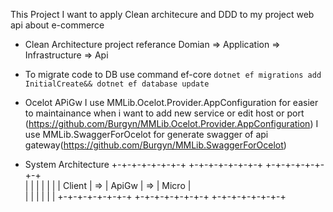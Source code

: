 This Project I want to apply Clean architecure and DDD to my project web api about e-commerce

- Clean Architecture project referance
    Domian => Application => Infrastructure => Api

- To migrate code to DB use command ef-core
    `dotnet ef migrations add InitialCreate&& dotnet ef database update`

- Ocelot APiGw
    I use MMLib.Ocelot.Provider.AppConfiguration for easier to maintainance when i want to add new service or edit host or port (https://github.com/Burgyn/MMLib.Ocelot.Provider.AppConfiguration)
    I use MMLib.SwaggerForOcelot for generate swagger of api gateway(https://github.com/Burgyn/MMLib.SwaggerForOcelot)

- System Architecture
    +-+-+-+-+-+-+-+          +-+-+-+-+-+-+-+        +-+-+-+-+-+-+-+      
    |             |          |             |        |             |
    |   Client    |     =>   |    ApiGw    |   =>   |    Micro    |  
    |             |          |             |        |             |
    +-+-+-+-+-+-+-+          +-+-+-+-+-+-+-+        +-+-+-+-+-+-+-+

